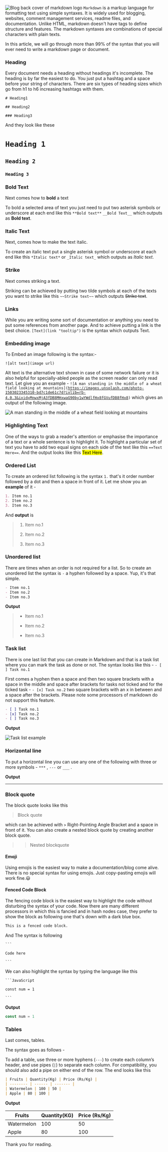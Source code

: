 ![Blog back cover of markdown logo](./1_BgnYogdj5-YCTXtC3lCKYQ.webp)
`Markdown` is a markup language for formatting text using simple syntaxes. It is widely used for blogging, websites, comment management services, readme files, and documentation. Unlike HTML, markdown doesn't have tags to define structure and features. The markdown syntaxes are combinations of special characters with plain texts.

In this article, we will go through more than 99% of the syntax that you will ever need to write a markdown page or document.

### Heading

Every document needs a heading without headings it's incomplete. The heading is by far the easiest to do. You just put a hashtag and a space before your string of characters. There are six types of heading sizes which go from h1 to h6 increasing hashtags with them.

`# Heading1`

`## Heading2`

`### Heading3`

And they look like these

# `Heading 1`

## `Heading 2`

### `Heading 3`

### Bold Text

Next comes how to **bold** a text

To bold a selected area of text you just need to put two asterisk symbols or underscore at each end like this `**Bold text**` `__Bold Text__` which outputs as **Bold text**.

### Italic Text

Next, comes how to make the text italic.

To create an italic text put a single asterisk symbol or underscore at each end like this `*Italic text*` or `_Italic text_` which outputs as *Italic text*.

### Strike

Next comes striking a text.

Striking can be achieved by putting two tilde symbols at each of the texts you want to strike like this `~~Strike text~~` which outputs <s>Strike text</s>.

### Links

While you are writing some sort of documentation or anything you need to put some references from another page. And to achieve putting a link is the best choice. `[Text](link "tooltip")` is the syntax which outputs Text.

### Embedding image

To Embed an image following is the syntax:-

`![alt text](image url)`

Alt text is the alternative text shown in case of some network failure or it is also helpful for specially-abled people as the screen reader can only read text. Let give you an example - `![A man standing in the middle of a wheat field looking at mountains](`[`https://images.unsplash.com/photo-1503023345310-bd7c1de61c7d?ixlib=rb-4.0.3&ixid=MnwxMjA3fDB8MHxwaG90by1wYWdlfHx8fGVufDB8fHx8`](https://images.unsplash.com/photo-1503023345310-bd7c1de61c7d?ixlib=rb-4.0.3&ixid=MnwxMjA3fDB8MHxwaG90by1wYWdlfHx8fGVufDB8fHx8&auto=format&fit=crop&w=465&q=80)`)` which gives an output of the following image.

![A man standing in the middle of a wheat field looking at mountains](https://cdn.hashnode.com/res/hashnode/image/upload/v1674993192751/4cfab9a9-cdfa-415f-b021-193e89cdcb8d.jpeg)

### Highlighting Text

One of the ways to grab a reader's attention or emphasise the importance of a text or a whole sentence is to highlight it. To highlight a particular set of text you have to add two equal signs on each side of the text like this `==Text Here==`. And the output looks like this <mark>Text Here</mark>.

### Ordered List

To create an ordered list following is the syntax `1.` that's it order number followed by a dot and then a space in front of it. Let me show you an **example** of it -

```markdown
1. Item no.1 
2. Item no.2
3. Item no.3
```

And **output** is

> 1. Item no.1
>     
> 2. Item no.2
>     
> 3. Item no.3
>     

### Unordered list

There are times when an order is not required for a list. So to create an unordered list the syntax is `-` a hyphen followed by a space. Yup, it's that simple.

```markdown
- Item no.1
- Item no.2
- Item no.3
```

**Output**

> * Item no.1
>     
> * Item no.2
>     
> * Item no.3
>     

### Task list

There is one last list that you can create in Markdown and that is a task list where you can mark the task as done or not. The syntax looks like this - `- [ ] Task no.1`

First comes a hyphen then a space and then two square brackets with a space in the middle and space after brackets for tasks not ticked and for the ticked task - `- [x] Task no.2` two square brackets with an x in between and a space after the brackets. Please note some processors of markdown do not support this feature.

```markdown
- [ ] Task no.1
- [x] Task no.2
- [ ] Task no.3
```

**Output**

![Task list example](https://cdn.hashnode.com/res/hashnode/image/upload/v1675012529605/cb703be3-8c43-4eee-80f4-09b34b164d3e.png)

### Horizontal line

To put a horizontal line you can use any one of the following with three or more symbols - `***` , `---` or `___` .

**Output**

---

### Block quote

The block quote looks like this

> Block quote

which can be achieved with `>` Right-Pointing Angle Bracket and a space in front of it. You can also create a nested block quote by creating another block quote.

> > Nested blockquote

#### Emoji

Using emojis is the easiest way to make a documentation/blog come alive. There is no special syntax for using emojis. Just copy-pasting emojis will work fine.😃

#### Fenced Code Block

The fencing code block is the easiest way to highlight the code without disturbing the syntax of your code. Now there are many different processors in which this is fancied and in hash nodes case, they prefer to show the block as following one that's down with a dark blue box.

```markdown
This is a fenced code block. 
```

And The syntax is following

` ``` `

`Code here`

` ``` `

We can also highlight the syntax by typing the language like this

` ```JavaScript `

`const num = 1`

` ``` `

**Output**

```javascript
const num = 1
```

### Tables

Last comes, tables.

The syntax goes as follows -

To add a table, use three or more hyphens (`---`) to create each column’s header, and use pipes (`|`) to separate each column. For compatibility, you should also add a pipe on either end of the row. The end looks like this

```markdown
| Fruits | Quantity(Kg) | Price (Rs/Kg) |
| -------- | ------ | ------- |
| Watermelon | 100 | 50 |
| Apple | 80 | 100 |
```

**Output**

| Fruits | Quantity(KG) | Price (Rs/Kg) |
| --- | --- | --- |
| Watermelon | 100 | 50 |
| Apple | 80 | 100 |

Thank you for reading.